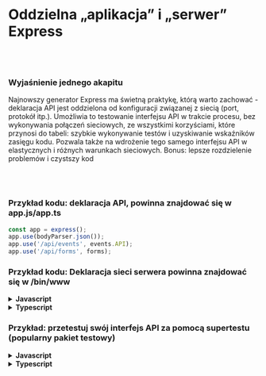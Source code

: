 # Oddzielna „aplikacja” i „serwer” Express

<br/><br/>

### Wyjaśnienie jednego akapitu

Najnowszy generator Express ma świetną praktykę, którą warto zachować - deklaracja API jest oddzielona od konfiguracji związanej z siecią (port, protokół itp.). Umożliwia to testowanie interfejsu API w trakcie procesu, bez wykonywania połączeń sieciowych, ze wszystkimi korzyściami, które przynosi do tabeli: szybkie wykonywanie testów i uzyskiwanie wskaźników zasięgu kodu. Pozwala także na wdrożenie tego samego interfejsu API w elastycznych i różnych warunkach sieciowych. Bonus: lepsze rozdzielenie problemów i czystszy kod

<br/><br/>

### Przykład kodu: deklaracja API, powinna znajdować się w app.js/app.ts

```javascript
const app = express();
app.use(bodyParser.json());
app.use('/api/events', events.API);
app.use('/api/forms', forms);
```

### Przykład kodu: Deklaracja sieci serwera powinna znajdować się w /bin/www

<details>
<summary><strong>Javascript</strong></summary>

```javascript
const app = require('../app');
const http = require('http');

// Get port from environment and store in Express.
const port = normalizePort(process.env.PORT || '3000');
app.set('port', port);

// Create HTTP server.
const server = http.createServer(app);
```
</details>

<details>
<summary><strong>Typescript</strong></summary>

```typescript
import app from '../app';
import http from 'http';

// Get port from environment and store in Express.
const port = normalizePort(process.env.PORT || '3000');
app.set('port', port);

// Create HTTP server.
const server = http.createServer(app);
```
</details>

### Przykład: przetestuj swój interfejs API za pomocą supertestu (popularny pakiet testowy)

<details>
<summary><strong>Javascript</strong></summary>

```javascript
const app = express();

app.get('/user', (req, res) => {
  res.status(200).json({ name: 'tobi' });
});

request(app)
  .get('/user')
  .expect('Content-Type', /json/)
  .expect('Content-Length', '15')
  .expect(200)
  .end((err, res) => {
    if (err) throw err;
  });
```
</details>


<details>
<summary><strong>Typescript</strong></summary>

```typescript
const app = express();

app.get('/user', (req: Request, res: Response) => {
  res.status(200).json({ name: 'tobi' });
});

request(app)
  .get('/user')
  .expect('Content-Type', /json/)
  .expect('Content-Length', '15')
  .expect(200)
  .end((err: Error) => {
    if (err) throw err;
  });

```
</details>
